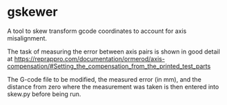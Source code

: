 # gskewer
A tool to skew transform gcode coordinates to account for axis misalignment.

The task of measuring the error between axis pairs is shown in good detail at https://reprappro.com/documentation/ormerod/axis-compensation/#Setting_the_compensation_from_the_printed_test_parts

The G-code file to be modified, the measured error (in mm), and the distance from zero where the measurement was taken is then entered into skew.py before being run.